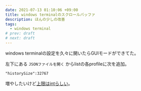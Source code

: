 ```yaml
---
date: 2021-07-13 01:10:06 +09:00
title: windows terminalのスクロールバッファ
description: ほんの少しの改善
tags:
  - windows terminal
# prev: draft
# next: draft
---
```


windows terminalの設定を久々に開いたらGUIモードができてた。

左下にある `JSONファイルを開く` からlistの各profileに次を追加。
```
"historySize":32767
```
増やしたいけど[上限はintらしい](https://docs.microsoft.com/en-us/windows/terminal/customize-settings/profile-advanced#history-size)。
